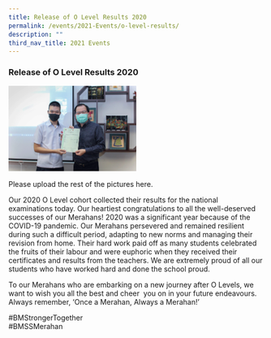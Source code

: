 ```yaml
---
title: Release of O Level Results 2020
permalink: /events/2021-Events/o-level-results/
description: ""
third_nav_title: 2021 Events
---
```

### Release of O Level Results 2020 

<img src="/images/olr7.png" style="width:50%">

Please upload the rest of the pictures here.

Our 2020 O Level cohort collected their results for the national examinations today. Our heartiest congratulations to all the well-deserved successes of our Merahans! 2020 was a significant year because of the COVID-19 pandemic. Our Merahans persevered and remained resilient during such a difficult period, adapting to new norms and managing their revision from home. Their hard work paid off as many students celebrated the fruits of their labour and were euphoric when they received their certificates and results from the teachers. We are extremely proud of all our students who have worked hard and done the school proud. 

To our Merahans who are embarking on a new journey after O Levels, we want to wish you all the best and cheer  you on in your future endeavours. Always remember, ‘Once a Merahan, Always a Merahan!’  

#BMStrongerTogether  
#BMSSMerahan